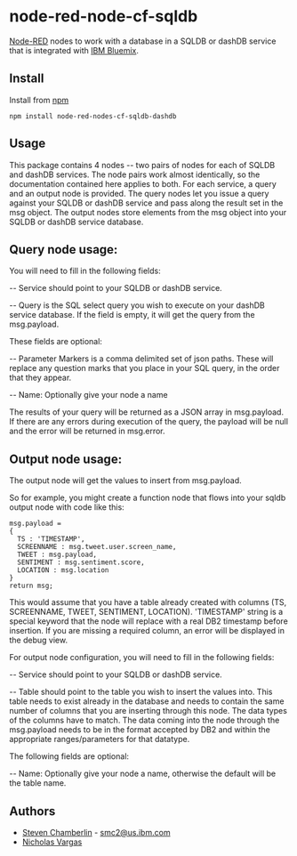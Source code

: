 node-red-node-cf-sqldb
=========================
[Node-RED](http://nodered.org) nodes to work with a database 
in a SQLDB or dashDB service that is integrated with
[IBM Bluemix](http://bluemix.net).

Install
-------
Install from [npm](http://npmjs.org)
```
npm install node-red-nodes-cf-sqldb-dashdb
```

Usage
-----
This package contains 4 nodes -- two pairs of nodes for each of SQLDB and dashDB services.  The node pairs work almost identically, so the documentation contained here
applies to both.  For each service, a query and an output node is provided.  The query nodes let you issue a query against
your SQLDB or dashDB service and pass along the result set in the msg object.  The output nodes store elements from the msg object
into your SQLDB or dashDB service database.


Query node usage:
-----------------

You will need to fill in the following fields:

-- Service should point to your SQLDB or dashDB service.

-- Query is the SQL select query you wish to execute on your dashDB service database.  If the
field is empty, it will get the query from the msg.payload.

These fields are optional:

-- Parameter Markers is a comma delimited set of json paths.  These will replace any question
marks that you place in your SQL query, in the order that they appear.

-- Name: Optionally give your node a name

The results of your query will be returned as a JSON array in msg.payload.  If there are any errors
during execution of the query, the payload will be null and the error will be returned in msg.error.


Output node usage:
------------------

The output node will get the values to insert from msg.payload.  

So for example, you might create a function node that flows into your sqldb output node
with code like this:

```
msg.payload = 
{
  TS : 'TIMESTAMP',
  SCREENNAME : msg.tweet.user.screen_name,
  TWEET : msg.payload,
  SENTIMENT : msg.sentiment.score,
  LOCATION : msg.location
}
return msg;
```

This would assume that you have a table already created with columns (TS, SCREENNAME, TWEET, SENTIMENT, LOCATION).
'TIMESTAMP' string is a special keyword that the node will replace with a real DB2 timestamp before insertion.
If you are missing a required column, an error will be displayed in the debug view.

For output node configuration, you will need to fill in the following fields:

-- Service should point to your SQLDB or dashDB service.

-- Table should point to the table you wish to insert the values into.
This table needs to exist already in the database and needs to contain the
same number of columns that you are inserting through this node. The data
types of the columns have to match. The data coming into the node through 
the msg.payload needs to be in the format accepted by DB2 and within the 
appropriate ranges/parameters for that datatype.

The following fields are optional:

-- Name: Optionally give your node a name, otherwise the default will be the table name.


Authors
-------
* [Steven Chamberlin](https://github.com/smchamberlin) - [smc2@us.ibm.com](mailto:smc2@us.ibm.com)
* [Nicholas Vargas](https://github.com/navargas) 
